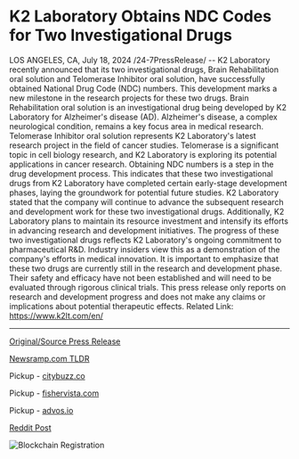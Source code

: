 # K2 Laboratory Obtains NDC Codes for Two Investigational Drugs

LOS ANGELES, CA, July 18, 2024 /24-7PressRelease/ -- K2 Laboratory recently announced that its two investigational drugs, Brain Rehabilitation oral solution and Telomerase Inhibitor oral solution, have successfully obtained National Drug Code (NDC) numbers. This development marks a new milestone in the research projects for these two drugs.  Brain Rehabilitation oral solution is an investigational drug being developed by K2 Laboratory for Alzheimer's disease (AD). Alzheimer's disease, a complex neurological condition, remains a key focus area in medical research.  Telomerase Inhibitor oral solution represents K2 Laboratory's latest research project in the field of cancer studies. Telomerase is a significant topic in cell biology research, and K2 Laboratory is exploring its potential applications in cancer research.  Obtaining NDC numbers is a step in the drug development process. This indicates that these two investigational drugs from K2 Laboratory have completed certain early-stage development phases, laying the groundwork for potential future studies.  K2 Laboratory stated that the company will continue to advance the subsequent research and development work for these two investigational drugs. Additionally, K2 Laboratory plans to maintain its resource investment and intensify its efforts in advancing research and development initiatives.  The progress of these two investigational drugs reflects K2 Laboratory's ongoing commitment to pharmaceutical R&D. Industry insiders view this as a demonstration of the company's efforts in medical innovation.  It is important to emphasize that these two drugs are currently still in the research and development phase. Their safety and efficacy have not been established and will need to be evaluated through rigorous clinical trials. This press release only reports on research and development progress and does not make any claims or implications about potential therapeutic effects.  Related Link: https://www.k2lt.com/en/ 

---

[Original/Source Press Release](https://www.24-7pressrelease.com/press-release/512633/k2-laboratory-obtains-ndc-codes-for-two-investigational-drugs)
                    

[Newsramp.com TLDR](https://newsramp.com/curated-news/k2-laboratory-milestone-ndc-numbers-obtained-for-investigational-drugs/03da56858cfcfb9422047bb7ad289960) 


Pickup - [citybuzz.co](https://citybuzz.co/2024/07/18/k2-laboratory-advances-research-with-ndc-codes-for-two-investigational-drugs)

Pickup - [fishervista.com](https://fishervista.com/en/k2-laboratory-secures-ndc-codes-for-alzheimer-s-and-cancer-investigational-drugs/20245034)

Pickup - [advos.io](https://advos.io/en/k2-laboratory-secures-ndc-codes-for-alzheimer-s-and-cancer-investigational-drugs/20245034)
 



[Reddit Post](https://www.reddit.com/r/newsramp/comments/1e65bnz/k2_laboratory_milestone_ndc_numbers_obtained_for/) 



![Blockchain Registration](https://cdn.newsramp.app/24-7PressRelease/qrcode/247/18/wamcUJ1P.webp)